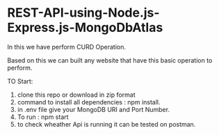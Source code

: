 # REST-API-using-Node.js-Express.js-MongoDbAtlas

In this we have perform CURD Operation.

Based on this we can built any website that have this basic operation to perform.

TO Start:
1. clone this repo or download in zip format
2. command to install all dependencies : npm install.
3. in .env file give your MongoDB URI and Port Number.
4. To run : npm start
5. to check wheather Api is running it can be tested on postman.



